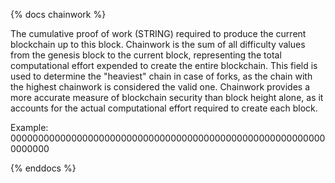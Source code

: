 {% docs chainwork %}

The cumulative proof of work (STRING) required to produce the current blockchain up to this block. Chainwork is the sum of all difficulty values from the genesis block to the current block, representing the total computational effort expended to create the entire blockchain. This field is used to determine the "heaviest" chain in case of forks, as the chain with the highest chainwork is considered the valid one. Chainwork provides a more accurate measure of blockchain security than block height alone, as it accounts for the actual computational effort required to create each block.

Example: 0000000000000000000000000000000000000000000000000000000000000000

{% enddocs %}
